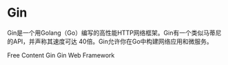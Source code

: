 # Gin

Gin是一个用Golang（Go）编写的高性能HTTP网络框架。Gin有一个类似马蒂尼的API，并声称其速度可达 40倍。Gin允许你在Go中构建网络应用和微服务。

<ResourceGroupTitle>Free Content</ResourceGroupTitle>
<BadgeLink colorScheme='blue' badgeText='Official Website' href='https://github.com/gin-gonic/gin'>Gin</BadgeLink>
<BadgeLink colorScheme='blue' badgeText='Official Website' href='https://pkg.go.dev/github.com/gin-gonic/gin'>Gin Web Framework</BadgeLink>

